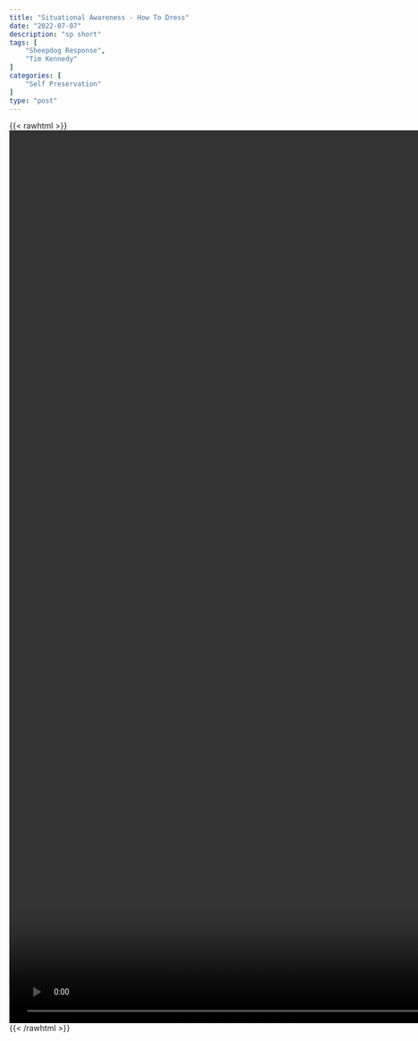 ```yaml
---
title: "Situational Awareness - How To Dress"
date: "2022-07-07"
description: "sp short"
tags: [
    "Sheepdog Response",
    "Tim Kennedy"
]
categories: [
    "Self Preservation"
]
type: "post"
---
```

{{< rawhtml >}}
    <video style="height:40vh;width:auto" overflow="hidden" controls>
        <source src="https://clips.dev00ps.com/self-preservation/Situational%20Awareness%20How%20to%20Dress%20%7C%20Sheepdog%20Response.mp4" type="video/mp4"> 
    </video>
{{< /rawhtml >}}

